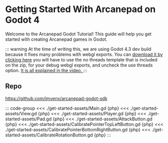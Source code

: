 # Getting Started With Arcanepad on Godot 4
Welcome to the Arcanepad Godot Tutorial! This guide will help you get started with creating Arcanepad games in Godot.

::: warning
At the time of writing this, we are using Godot 4.3 dev build because it fixes many problems with webgl exports. You can  <a href="./get-started-assets/godot.windows.editor.x86_64.zip" target="_blank">download it by clicking here</a> you will have to use the no threads template that is included on the zip, for your debug webgl exports, and uncheck the use threads option. <u> It is all explained in the video. </u>
:::

## Repo

https://github.com/imvenx/arcanepad-godot-sdk

::: code-group
<<< ./get-started-assets/Main.gd {php}
<<< ./get-started-assets/View.gd {php}
<<< ./get-started-assets/Player.gd {php}
<<< ./get-started-assets/Pad.gd {php}
<<< ./get-started-assets/AttackButton.gd {php}
<<< ./get-started-assets/CalibratePointerTopLeftButton.gd {php}
<<< ./get-started-assets/CalibratePointerBottomRightButton.gd {php}
<<< ./get-started-assets/CalibrateRotationButton.gd {php}
:::